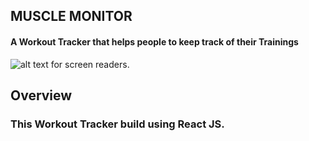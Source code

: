 ## MUSCLE MONITOR
#### A Workout Tracker that helps people to keep track of their Trainings

![alt text for screen readers](/Output/Output.gif "I really love her,man...").

## Overview
### This Workout Tracker build using React JS.

